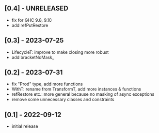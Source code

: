 ## [0.4] - UNRELEASED

- fix for GHC 9.8, 9.10
- add refPutRestore

## [0.3] - 2023-07-25

- LifecycleT: improve to make closing more robust
- add bracketNoMask_

## [0.2] - 2023-07-31

- fix "Prod" type, add more functions
- WithT: rename from TransformT, add more instances & functions
- refRestore etc.: more general because no masking of async exceptions
- remove some unnecessary classes and constraints

## [0.1] - 2022-09-12

- initial release
